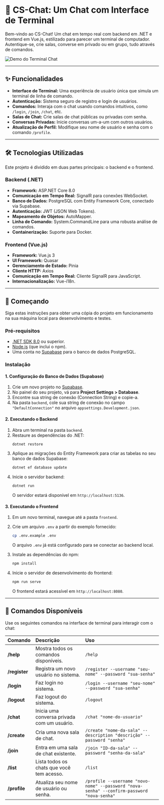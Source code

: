 # 🚀 CS-Chat: Um Chat com Interface de Terminal

Bem-vindo ao CS-Chat! Um chat em tempo real com backend em .NET e frontend em Vue.js, estilizado para parecer um terminal de computador. Autentique-se, crie salas, converse em privado ou em grupo, tudo através de comandos.

![Demo do Terminal Chat](https://i.imgur.com/kWisxZ8.gif)

---

## ✨ Funcionalidades

* **Interface de Terminal:** Uma experiência de usuário única que simula um terminal de linha de comando.
* **Autenticação:** Sistema seguro de registro e login de usuários.
* **Comandos:** Interaja com o chat usando comandos intuitivos, como `/login`, `/join`, `/chat`, etc.
* **Salas de Chat:** Crie salas de chat públicas ou privadas com senha.
* **Conversas Privadas:** Inicie conversas um-a-um com outros usuários.
* **Atualização de Perfil:** Modifique seu nome de usuário e senha com o comando `/profile`.

---

## 🛠️ Tecnologias Utilizadas

Este projeto é dividido em duas partes principais: o backend e o frontend.

### **Backend (.NET)**

* **Framework:** ASP.NET Core 8.0
* **Comunicação em Tempo Real:** SignalR para conexões WebSocket.
* **Banco de Dados:** PostgreSQL com Entity Framework Core, conectado via Supabase.
* **Autenticação:** JWT (JSON Web Tokens).
* **Mapeamento de Objetos:** AutoMapper.
* **Linha de Comando:** System.CommandLine para uma robusta análise de comandos.
* **Containerização:** Suporte para Docker.

### **Frontend (Vue.js)**

* **Framework:** Vue.js 3
* **UI Framework:** Quasar
* **Gerenciamento de Estado:** Pinia
* **Cliente HTTP:** Axios
* **Comunicação em Tempo Real:** Cliente SignalR para JavaScript.
* **Internacionalização:** Vue-i18n.

---

## 🚀 Começando

Siga estas instruções para obter uma cópia do projeto em funcionamento na sua máquina local para desenvolvimento e testes.

### **Pré-requisitos**

* [.NET SDK 8.0](https://dotnet.microsoft.com/download/dotnet/8.0) ou superior.
* [Node.js](https://nodejs.org/) (que inclui o npm).
* Uma conta no [Supabase](https://supabase.com/) para o banco de dados PostgreSQL.

### **Instalação**

#### **1. Configuração do Banco de Dados (Supabase)**

1.  Crie um novo projeto no [Supabase](https://supabase.com/).
2.  No painel do seu projeto, vá para **Project Settings > Database**.
3.  Encontre sua string de conexão (Connection String) e copie-a.
4.  Na pasta `backend`, cole sua string de conexão no campo `"DefaultConnection"` no arquivo `appsettings.Development.json`.

#### **2. Executando o Backend**

1.  Abra um terminal na pasta `backend`.
2.  Restaure as dependências do .NET:
    ```bash
    dotnet restore
    ```
3.  Aplique as migrações do Entity Framework para criar as tabelas no seu banco de dados Supabase:
    ```bash
    dotnet ef database update
    ```
4.  Inicie o servidor backend:
    ```bash
    dotnet run
    ```
    O servidor estará disponível em `http://localhost:5136`.

#### **3. Executando o Frontend**

1.  Em um novo terminal, navegue até a pasta `frontend`.
2.  Crie um arquivo `.env` a partir do exemplo fornecido:
    ```bash
    cp .env.example .env
    ```
    O arquivo `.env` já está configurado para se conectar ao backend local.

3.  Instale as dependências do npm:
    ```bash
    npm install
    ```
4.  Inicie o servidor de desenvolvimento do frontend:
    ```bash
    npm run serve
    ```
    O frontend estará acessível em `http://localhost:8080`.

---

## 🤖 Comandos Disponíveis

Use os seguintes comandos na interface de terminal para interagir com o chat:

| Comando | Descrição | Uso |
| :--- | :--- | :--- |
| **/help** | Mostra todos os comandos disponíveis. | `/help` |
| **/register** | Registra um novo usuário no sistema. | `/register --username "seu-nome" --password "sua-senha"` |
| **/login** | Faz login no sistema. | `/login --username "seu-nome" --password "sua-senha"` |
| **/logout** | Faz logout do sistema. | `/logout` |
| **/chat** | Inicia uma conversa privada com um usuário. | `/chat "nome-do-usuario"` |
| **/create** | Cria uma nova sala de chat. | `/create "nome-da-sala" --description "descrição" --password "senha"` |
| **/join** | Entra em uma sala de chat existente. | `/join "ID-da-sala" --password "senha-da-sala"` |
| **/list** | Lista todos os chats que você tem acesso. | `/list` |
| **/profile** | Atualiza seu nome de usuário ou senha. | `/profile --username "novo-nome" --password "nova-senha" --confirm-password "nova-senha"` |